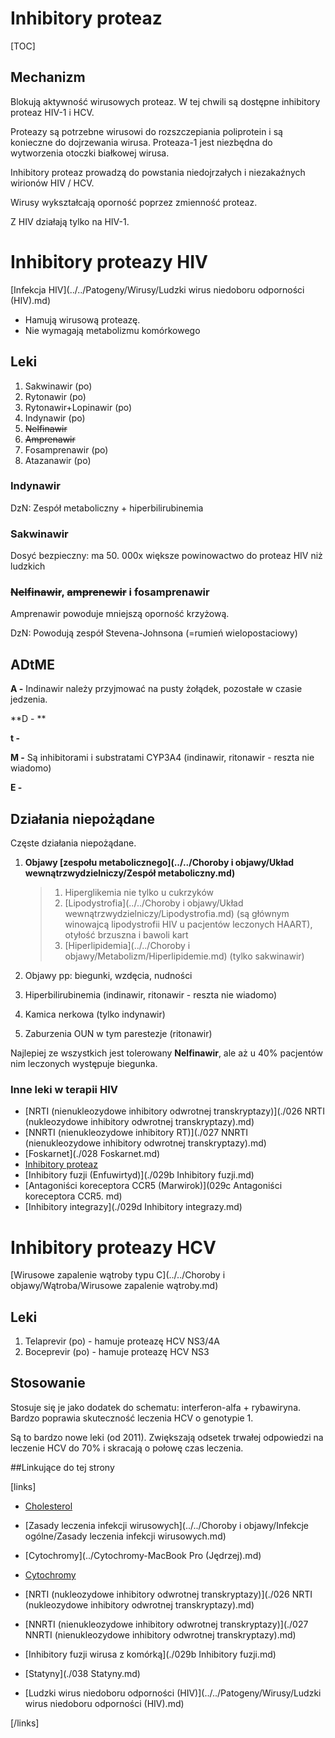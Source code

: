 # Inhibitory proteaz

[TOC]


## Mechanizm

Blokują aktywność wirusowych proteaz. W tej chwili są dostępne inhibitory proteaz HIV-1 i HCV.

Proteazy są potrzebne wirusowi do rozszczepiania poliprotein i są konieczne do dojrzewania wirusa. Proteaza-1 jest niezbędna do wytworzenia otoczki białkowej wirusa.

Inhibitory proteaz prowadzą do powstania niedojrzałych i niezakaźnych wirionów HIV / HCV.

Wirusy wykształcają oporność poprzez zmienność proteaz.

Z HIV działają tylko na HIV-1.



# Inhibitory proteazy HIV

[Infekcja HIV](../../Patogeny/Wirusy/Ludzki wirus niedoboru odporności (HIV).md)

-  Hamują wirusową proteazę.
-  Nie wymagają metabolizmu komórkowego





## Leki

1. Sakwinawir (po)
2. Rytonawir (po)
3. Rytonawir+Lopinawir (po)
4. Indynawir (po)
5. ~~Nelfinawir~~
6. ~~Amprenawir~~
7. Fosamprenawir (po)
8. Atazanawir (po)




### Indynawir

DzN: Zespół metaboliczny + hiperbilirubinemia



### Sakwinawir

Dosyć bezpieczny: ma 50. 000x większe powinowactwo do proteaz HIV niż ludzkich



### ~~Nelfinawir~~, ~~amprenewir~~ i fosamprenawir

Amprenawir powoduje mniejszą oporność krzyżową.

DzN: Powodują zespół Stevena-Johnsona (=rumień wielopostaciowy)




## ADtME

**A -** Indinawir należy przyjmować na pusty żołądek, pozostałe w czasie jedzenia.

**D - **

**t -**

**M -** Są inhibitorami i substratami CYP3A4 (indinawir, ritonawir - reszta nie wiadomo)

**E -**



## Działania niepożądane

Częste działania niepożądane.

1. **Objawy [zespołu metabolicznego](../../Choroby i objawy/Układ wewnątrzwydzielniczy/Zespół metaboliczny.md)**

   > 1. Hiperglikemia nie tylko u cukrzyków
   > 2. [Lipodystrofia](../../Choroby i objawy/Układ wewnątrzwydzielniczy/Lipodystrofia.md) (są głównym winowajcą lipodystrofii HIV u pacjentów leczonych HAART), otyłość brzuszna i bawoli kart
   > 3. [Hiperlipidemia](../../Choroby i objawy/Metabolizm/Hiperlipidemie.md) (tylko sakwinawir)

2. Objawy pp: biegunki, wzdęcia, nudności

3. Hiperbilirubinemia (indinawir, ritonawir - reszta nie wiadomo)

4. Kamica nerkowa (tylko indynawir)

5. Zaburzenia OUN w tym parestezje (ritonawir)


Najlepiej ze wszystkich jest tolerowany **Nelfinawir**, ale aż u 40% pacjentów nim leczonych występuje biegunka.



### Inne leki w terapii HIV

-  [NRTI (nienukleozydowe inhibitory odwrotnej transkryptazy)](./026 NRTI (nukleozydowe inhibitory odwrotnej transkryptazy).md)
-  [NNRTI (nienukleozydowe inhibitory RT)](./027 NNRTI (nienukleozydowe inhibitory odwrotnej transkryptazy).md)
-  [Foskarnet](./028 Foskarnet.md)
-  [Inhibitory proteaz]()
-  [Inhibitory fuzji (Enfuwirtyd)](./029b Inhibitory fuzji.md)
-  [Antagoniści koreceptora CCR5 (Marwirok)](029c Antagoniści koreceptora CCR5. md)
-  [Inhibitory integrazy](./029d Inhibitory integrazy.md)







# Inhibitory proteazy HCV

[Wirusowe zapalenie wątroby typu C](../../Choroby i objawy/Wątroba/Wirusowe zapalenie wątroby.md)



## Leki

1. Telaprevir (po) - hamuje proteazę HCV NS3/4A
2. Boceprevir (po) - hamuje proteazę HCV NS3





## Stosowanie

Stosuje się je jako dodatek do schematu: interferon-alfa + rybawiryna. Bardzo poprawia skuteczność leczenia HCV o genotypie 1.

Są to bardzo nowe leki (od 2011). Zwiększają odsetek trwałej odpowiedzi na leczenie HCV do 70% i skracają o połowę czas leczenia.




##Linkujące do tej strony

[links]

- [Cholesterol](../../Badania/Laboratoryjne/Cholesterol.md)

- [Zasady leczenia infekcji wirusowych](../../Choroby i objawy/Infekcje ogólne/Zasady leczenia infekcji wirusowych.md)

- [Cytochromy](../Cytochromy-MacBook Pro (Jędrzej).md)

- [Cytochromy](../Cytochromy.md)

- [NRTI (nukleozydowe inhibitory odwrotnej transkryptazy)](./026 NRTI (nukleozydowe inhibitory odwrotnej transkryptazy).md)

- [NNRTI (nienukleozydowe inhibitory odwrotnej transkryptazy)](./027 NNRTI (nienukleozydowe inhibitory odwrotnej transkryptazy).md)

- [Inhibitory fuzji wirusa z komórką](./029b Inhibitory fuzji.md)

- [Statyny](./038 Statyny.md)

- [Ludzki wirus niedoboru odporności (HIV)](../../Patogeny/Wirusy/Ludzki wirus niedoboru odporności (HIV).md)


[/links]












